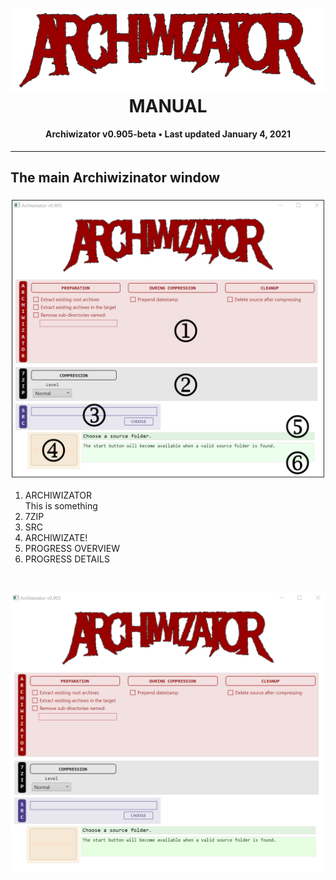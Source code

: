 <!--
  Software manual template (b210104)
  https://github.com/APrettyCoolProgram/my-development-environment/tree/master/templates/documentation
-->

<h1 align="center">

  <img src="Image/archiwizator-logo.png" alt="Archiwizator logo" width="575">
  <br>
  MANUAL
  <br>

</h1>

<h4 align="center">

  Archiwizator v0.905-beta&nbsp;&bull;&nbsp;Last updated January 4, 2021

</h4>

***

## The main Archiwizinator window

<h3 align="center">

  <img src="Image/main-window-shaded-numbered.png" alt="Archiwizator main window" width="500">

</h3>

1. ARCHIWIZATOR<br>
This is something
2. 7ZIP<br>
3. SRC<br>
4. ARCHIWIZATE!<br>
5. PROGRESS OVERVIEW<br>
6. PROGRESS DETAILS<br>
<br>







![Main Archiwizator window](https://github.com/APrettyCoolProgram/Archiwizator/blob/main/src/Resources/Doc/Manual/Image/main-window-shaded.png)

